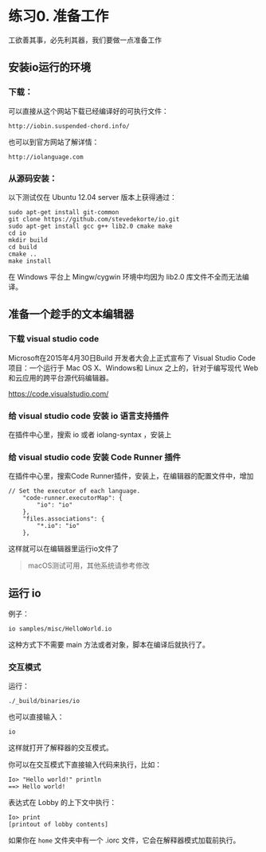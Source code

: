 # 练习0. 准备工作

工欲善其事，必先利其器，我们要做一点准备工作

## 安装io运行的环境

### 下载：

可以直接从这个网站下载已经编译好的可执行文件：

```
http://iobin.suspended-chord.info/
```

也可以到官方网站了解详情：

```
http://iolanguage.com
```

### 从源码安装：

以下测试仅在 Ubuntu 12.04 server 版本上获得通过：

```
sudo apt-get install git-common
git clone https://github.com/stevedekorte/io.git
sudo apt-get install gcc g++ lib2.0 cmake make
cd io
mkdir build
cd build
cmake ..
make install
```

在 Windows 平台上 Mingw/cygwin 环境中均因为 lib2.0 库文件不全而无法编译。

## 准备一个趁手的文本编辑器

### 下载 visual studio code

Microsoft在2015年4月30日Build 开发者大会上正式宣布了 Visual Studio Code 项目：一个运行于 Mac OS X、Windows和 Linux 之上的，针对于编写现代 Web 和云应用的跨平台源代码编辑器。

https://code.visualstudio.com/

### 给 visual studio code 安装 io 语言支持插件

在插件中心里，搜索 io 或者 iolang-syntax ，安装上

### 给 visual studio code 安装 Code Runner 插件

在插件中心里，搜索Code Runner插件，安装上，在编辑器的配置文件中，增加

```
// Set the executor of each language.
    "code-runner.executorMap": {
        "io": "io"
    },
    "files.associations": {
        "*.io": "io"
    },
```

这样就可以在编辑器里运行io文件了

>   macOS测试可用，其他系统请参考修改

## 运行 io

例子：

```
io samples/misc/HelloWorld.io
```

这种方式下不需要 main 方法或者对象，脚本在编译后就执行了。

### 交互模式

运行：

```
./_build/binaries/io
```

也可以直接输入：

```
io
```

这样就打开了解释器的交互模式。

你可以在交互模式下直接输入代码来执行，比如：

```
Io> "Hello world!" println
==> Hello world!
```

表达式在 Lobby 的上下文中执行：

```
Io> print
[printout of lobby contents]
```

如果你在 `home` 文件夹中有一个 .iorc 文件，它会在解释器模式加载前执行。

